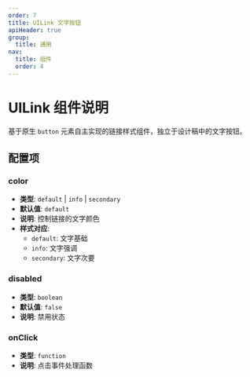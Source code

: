```yaml
---
order: 7
title: UILink 文字按钮
apiHeader: true
group:
  title: 通用
nav:
  title: 组件
  order: 4
---
```


# UILink 组件说明

基于原生 `button` 元素自主实现的链接样式组件，独立于设计稿中的文字按钮。

## 配置项

### color

- **类型**: `default` | `info` | `secondary`
- **默认值**: `default`
- **说明**: 控制链接的文字颜色
- **样式对应**:
  - `default`: 文字基础
  - `info`: 文字强调
  - `secondary`: 文字次要

### disabled

- **类型**: `boolean`
- **默认值**: `false`
- **说明**: 禁用状态

### onClick

- **类型**: `function`
- **说明**: 点击事件处理函数

<code src="./example/demo1.tsx"></code>
